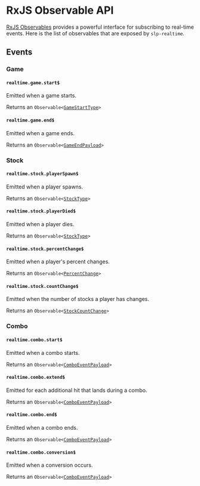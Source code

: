 # RxJS Observable API

[RxJS Observables](https://rxjs-dev.firebaseapp.com/guide/overview) provides a powerful interface for subscribing to real-time events.
Here is the list of observables that are exposed by `slp-realtime`.

## Events

### Game

#### `realtime.game.start$`

Emitted when a game starts.

Returns an `Observable<`[`GameStartType`](./types.md#gamestarttype)`>`

#### `realtime.game.end$`

Emitted when a game ends.

Returns an `Observable<`[`GameEndPayload`](./types.md#gameendpayload)`>`

### Stock

#### `realtime.stock.playerSpawn$`

Emitted when a player spawns.

Returns an `Observable<`[`StockType`](./types.md#stocktype)`>`

#### `realtime.stock.playerDied$`

Emitted when a player dies.

Returns an `Observable<`[`StockType`](./types.md#stocktype)`>`

#### `realtime.stock.percentChange$`

Emitted when a player's percent changes.

Returns an `Observable<`[`PercentChange`](./types.md#percentchange)`>`

#### `realtime.stock.countChange$`

Emitted when the number of stocks a player has changes.

Returns an `Observable<`[`StockCountChange`](./types.md#stockcountchange)`>`


### Combo

#### `realtime.combo.start$`

Emitted when a combo starts.

Returns an `Observable<`[`ComboEventPayload`](./types.md#comboeventpayload)`>`

#### `realtime.combo.extend$`

Emitted for each additional hit that lands during a combo.

Returns an `Observable<`[`ComboEventPayload`](./types.md#comboeventpayload)`>`

#### `realtime.combo.end$`

Emitted when a combo ends.

Returns an `Observable<`[`ComboEventPayload`](./types.md#comboeventpayload)`>`


#### `realtime.combo.conversion$`

Emitted when a conversion occurs.

Returns an `Observable<`[`ComboEventPayload`](./types.md#comboeventpayload)`>`

